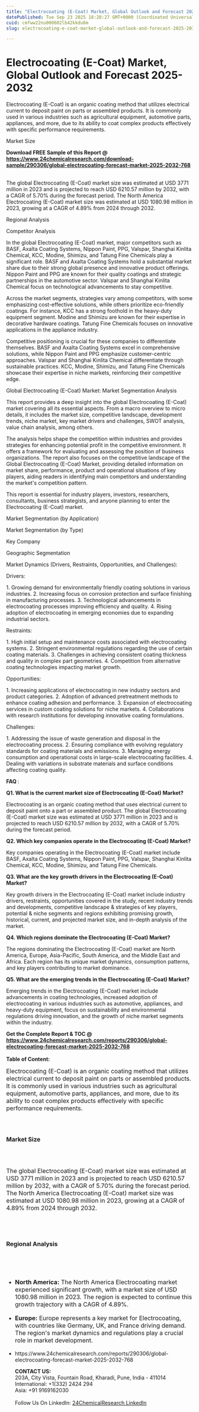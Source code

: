 ```yaml
---
title: "Electrocoating (E-Coat) Market, Global Outlook and Forecast 2025-2032"
datePublished: Tue Sep 23 2025 18:28:27 GMT+0000 (Coordinated Universal Time)
cuid: cmfww22nu000602lb42kkdu6m
slug: electrocoating-e-coat-market-global-outlook-and-forecast-2025-2032-1-1-1-1

---
```


# Electrocoating (E-Coat) Market, Global Outlook and Forecast 2025-2032

<p>Electrocoating (E-Coat) is an organic coating method that utilizes electrical current to deposit paint on parts or assembled products. It is commonly used in various industries such as agricultural equipment, automotive parts, appliances, and more, due to its ability to coat complex products effectively with specific performance requirements.</p><p>
Market Size</p><p>
</p><div><b>Download FREE Sample of this Report @ 
            <a href="https://www.24chemicalresearch.com/download-sample/290306/global-electrocoating-forecast-market-2025-2032-768">
            https://www.24chemicalresearch.com/download-sample/290306/global-electrocoating-forecast-market-2025-2032-768</a></b></div><br><p>The global Electrocoating (E-Coat) market size was estimated at USD 3771 million in 2023 and is projected to reach USD 6210.57 million by 2032, with a CAGR of 5.70% during the forecast period. The North America Electrocoating (E-Coat) market size was estimated at USD 1080.98 million in 2023, growing at a CAGR of 4.89% from 2024 through 2032.</p><p>
</p><p></p><p>
Regional Analysis</p><p>
</p><p>
</p><p>
Competitor Analysis</p><p>
</p><p>In the global Electrocoating (E-Coat) market, major competitors such as BASF, Axalta Coating Systems, Nippon Paint, PPG, Valspar, Shanghai Kinlita Chemical, KCC, Modine, Shimizu, and Tatung Fine Chemicals play a significant role. BASF and Axalta Coating Systems hold a substantial market share due to their strong global presence and innovative product offerings. Nippon Paint and PPG are known for their quality coatings and strategic partnerships in the automotive sector. Valspar and Shanghai Kinlita Chemical focus on technological advancements to stay competitive.</p><p>
</p><p>Across the market segments, strategies vary among competitors, with some emphasizing cost-effective solutions, while others prioritize eco-friendly coatings. For instance, KCC has a strong foothold in the heavy-duty equipment segment. Modine and Shimizu are known for their expertise in decorative hardware coatings. Tatung Fine Chemicals focuses on innovative applications in the appliance industry.</p><p>
</p><p>Competitive positioning is crucial for these companies to differentiate themselves. BASF and Axalta Coating Systems excel in comprehensive solutions, while Nippon Paint and PPG emphasize customer-centric approaches. Valspar and Shanghai Kinlita Chemical differentiate through sustainable practices. KCC, Modine, Shimizu, and Tatung Fine Chemicals showcase their expertise in niche markets, reinforcing their competitive edge.</p><p>
</p><p>
Global Electrocoating (E-Coat) Market: Market Segmentation Analysis</p><p>
</p><p>This report provides a deep insight into the global Electrocoating (E-Coat) market covering all its essential aspects. From a macro overview to micro details, it includes the market size, competitive landscape, development trends, niche market, key market drivers and challenges, SWOT analysis, value chain analysis, among others.</p><p>
</p><p>The analysis helps shape the competition within industries and provides strategies for enhancing potential profit in the competitive environment. It offers a framework for evaluating and assessing the position of business organizations. The report also focuses on the competitive landscape of the Global Electrocoating (E-Coat) Market, providing detailed information on market share, performance, product and operational situations of key players, aiding readers in identifying main competitors and understanding the market's competition pattern.</p><p>
</p><p>This report is essential for industry players, investors, researchers, consultants, business strategists, and anyone planning to enter the Electrocoating (E-Coat) market.</p><p>
Market Segmentation (by Application)</p><p>
</p><p>
Market Segmentation (by Type)</p><p>
</p><p>
Key Company</p><p>
</p><p>
Geographic Segmentation</p><p>
</p><p>
</p><p>
Market Dynamics (Drivers, Restraints, Opportunities, and Challenges):</p><p>
Drivers:</p><p>
</p><p>1. Growing demand for environmentally friendly coating solutions in various industries. 2. Increasing focus on corrosion protection and surface finishing in manufacturing processes. 3. Technological advancements in electrocoating processes improving efficiency and quality. 4. Rising adoption of electrocoating in emerging economies due to expanding industrial sectors.</p><p>
Restraints:</p><p>
</p><p>1. High initial setup and maintenance costs associated with electrocoating systems. 2. Stringent environmental regulations regarding the use of certain coating materials. 3. Challenges in achieving consistent coating thickness and quality in complex part geometries. 4. Competition from alternative coating technologies impacting market growth.</p><p>
Opportunities:</p><p>
</p><p>1. Increasing applications of electrocoating in new industry sectors and product categories. 2. Adoption of advanced pretreatment methods to enhance coating adhesion and performance. 3. Expansion of electrocoating services in custom coating solutions for niche markets. 4. Collaborations with research institutions for developing innovative coating formulations.</p><p>
Challenges:</p><p>
</p><p>1. Addressing the issue of waste generation and disposal in the electrocoating process. 2. Ensuring compliance with evolving regulatory standards for coating materials and emissions. 3. Managing energy consumption and operational costs in large-scale electrocoating facilities. 4. Dealing with variations in substrate materials and surface conditions affecting coating quality.</p><p>
<strong>FAQ </strong>:</p><p>
<strong>Q1. What is the current market size of Electrocoating (E-Coat) Market?</strong></p><p>
</p><p>Electrocoating is an organic coating method that uses electrical current to deposit paint onto a part or assembled product. The global Electrocoating (E-Coat) market size was estimated at USD 3771 million in 2023 and is projected to reach USD 6210.57 million by 2032, with a CAGR of 5.70% during the forecast period.</p><p>
<strong>Q2. Which key companies operate in the Electrocoating (E-Coat) Market?</strong></p><p>
</p><p>Key companies operating in the Electrocoating (E-Coat) market include BASF, Axalta Coating Systems, Nippon Paint, PPG, Valspar, Shanghai Kinlita Chemical, KCC, Modine, Shimizu, and Tatung Fine Chemicals.</p><p>
<strong>Q3. What are the key growth drivers in the Electrocoating (E-Coat) Market?</strong></p><p>
</p><p>Key growth drivers in the Electrocoating (E-Coat) market include industry drivers, restraints, opportunities covered in the study, recent industry trends and developments, competitive landscape &amp; strategies of key players, potential &amp; niche segments and regions exhibiting promising growth, historical, current, and projected market size, and in-depth analysis of the market.</p><p>
<strong>Q4. Which regions dominate the Electrocoating (E-Coat) Market?</strong></p><p>
</p><p>The regions dominating the Electrocoating (E-Coat) market are North America, Europe, Asia-Pacific, South America, and the Middle East and Africa. Each region has its unique market dynamics, consumption patterns, and key players contributing to market dominance.</p><p>
<strong>Q5. What are the emerging trends in the Electrocoating (E-Coat) Market?</strong></p><p>
</p><p>Emerging trends in the Electrocoating (E-Coat) market include advancements in coating technologies, increased adoption of electrocoating in various industries such as automotive, appliances, and heavy-duty equipment, focus on sustainability and environmental regulations driving innovation, and the growth of niche market segments within the industry.</p>

<div><b>Get the Complete Report & TOC @ 
            <a href="https://www.24chemicalresearch.com/reports/290306/global-electrocoating-forecast-market-2025-2032-768">
            https://www.24chemicalresearch.com/reports/290306/global-electrocoating-forecast-market-2025-2032-768</a></b></div><br>
            <b>Table of Content:</b><p><div><span style="font-size:16px">Electrocoating (E-Coat) is an organic coating method that utilizes electrical current to deposit paint on parts or assembled products. It is commonly used in various industries such as agricultural equipment, automotive parts, appliances, and more, due to its ability to coat complex products effectively with specific performance requirements.</span></div><br />
<br />
<h2><span style="font-size:16px">Market Size</span></h2><br />
<br />
<p><span style="font-size:16px">The global Electrocoating (E-Coat) market size was estimated at USD 3771 million in 2023 and is projected to reach USD 6210.57 million by 2032, with a CAGR of 5.70% during the forecast period. The North America Electrocoating (E-Coat) market size was estimated at USD 1080.98 million in 2023, growing at a CAGR of 4.89% from 2024 through 2032.</span></p><br />
<br />
<h2><span style="font-size:16px">Regional Analysis</span></h2><br />
<br />
<ul><br />
	<li><span style="font-size:16px"><strong>North America:</strong> The North America Electrocoating market experienced significant growth, with a market size of USD 1080.98 million in 2023. The region is expected to continue this growth trajectory with a CAGR of 4.89%.</span></li><br />
	<li><span style="font-size:16px"><strong>Europe:</strong> Europe represents a key market for Electrocoating, with countries like Germany, UK, and France driving demand. The region&#39;s market dynamics and regulations play a crucial role in market development.</span></li><br />
	<li><span style="font-s</p>

<div><b>Get the Complete Report & TOC @ 
            <a href="https://www.24chemicalresearch.com/reports/290306/global-electrocoating-forecast-market-2025-2032-768">
            https://www.24chemicalresearch.com/reports/290306/global-electrocoating-forecast-market-2025-2032-768</a></b></div><br>

<b>CONTACT US:</b><br>
            203A, City Vista, Fountain Road, Kharadi, Pune, India - 411014<br>
            International: +1(332) 2424 294<br>
            Asia: +91 9169162030 <br><br>
            Follow Us On LinkedIn: <a href="https://www.linkedin.com/company/24chemicalresearch/">24ChemicalResearch LinkedIn</a>